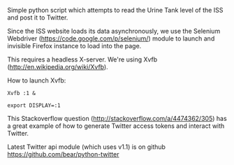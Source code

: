 Simple python script which attempts to read the Urine Tank level of the ISS and post it to Twitter.

Since the ISS website loads its data asynchronously, we use the Selenium Webdriver (https://code.google.com/p/selenium/) module to launch
and invisible Firefox instance to load into the page.

This requires a headless X-server. We're using Xvfb (http://en.wikipedia.org/wiki/Xvfb).

How to launch Xvfb:

    Xvfb :1 &

    export DISPLAY=:1

This Stackoverflow question (http://stackoverflow.com/a/4474362/305) has a great example of how to
generate Twitter access tokens and interact with Twitter.

Latest Twitter api module (which uses v1.1) is on github https://github.com/bear/python-twitter

